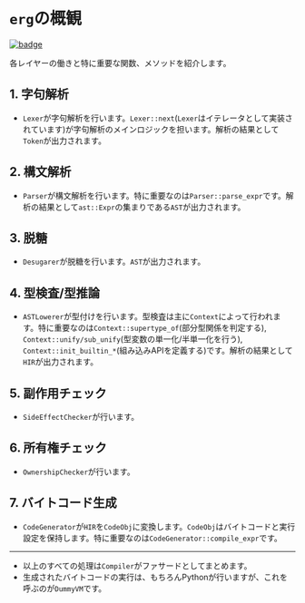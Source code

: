 # `erg`の概観

[![badge](https://img.shields.io/endpoint.svg?url=https%3A%2F%2Fgezf7g7pd5.execute-api.ap-northeast-1.amazonaws.com%2Fdefault%2Fsource_up_to_date%3Fowner%3Derg-lang%26repos%3Derg%26ref%3Dmain%26path%3Ddoc/EN/compiler/overview.md%26commit_hash%3Dd15cbbf7b33df0f78a575cff9679d84c36ea3ab1)](https://gezf7g7pd5.execute-api.ap-northeast-1.amazonaws.com/default/source_up_to_date?owner=erg-lang&repos=erg&ref=main&path=doc/EN/compiler/overview.md&commit_hash=d15cbbf7b33df0f78a575cff9679d84c36ea3ab1)

各レイヤーの働きと特に重要な関数、メソッドを紹介します。

## 1. 字句解析

* `Lexer`が字句解析を行います。`Lexer::next`(`Lexer`はイテレータとして実装されています)が字句解析のメインロジックを担います。解析の結果として`Token`が出力されます。

## 2. 構文解析

* `Parser`が構文解析を行います。特に重要なのは`Parser::parse_expr`です。解析の結果として`ast::Expr`の集まりである`AST`が出力されます。

## 3. 脱糖

* `Desugarer`が脱糖を行います。`AST`が出力されます。

## 4. 型検査/型推論

* `ASTLowerer`が型付けを行います。型検査は主に`Context`によって行われます。特に重要なのは`Context::supertype_of`(部分型関係を判定する), `Context::unify/sub_unify`(型変数の単一化/半単一化を行う), `Context::init_builtin_*`(組み込みAPIを定義する)です。解析の結果として`HIR`が出力されます。

## 5. 副作用チェック

* `SideEffectChecker`が行います。

## 6. 所有権チェック

* `OwnershipChecker`が行います。

## 7. バイトコード生成

* `CodeGenerator`が`HIR`を`CodeObj`に変換します。`CodeObj`はバイトコードと実行設定を保持します。特に重要なのは`CodeGenerator::compile_expr`です。

---

* 以上のすべての処理は`Compiler`がファサードとしてまとめます。
* 生成されたバイトコードの実行は、もちろんPythonが行いますが、これを呼ぶのが`DummyVM`です。
